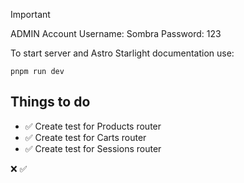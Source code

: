 > [!IMPORTANT]
> ADMIN Account Username: Sombra Password: 123

To start server and Astro Starlight documentation use:

```
pnpm run dev
```

## Things to do

- ✅ Create test for Products router
- ✅ Create test for Carts router
- ✅ Create test for Sessions router

❌
✅
